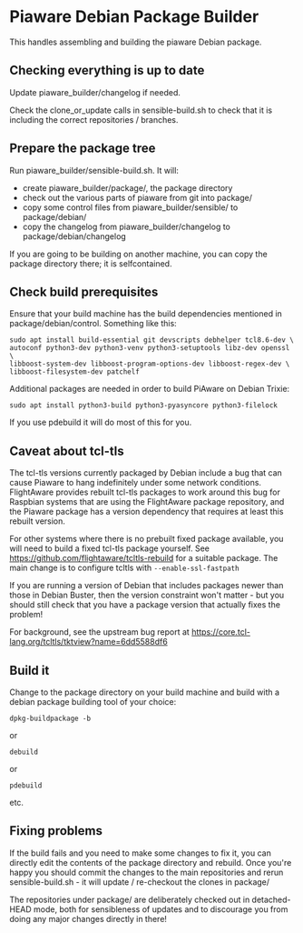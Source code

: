 # Piaware Debian Package Builder

This handles assembling and building the piaware Debian package.

## Checking everything is up to date

Update piaware_builder/changelog if needed.

Check the clone_or_update calls in sensible-build.sh to check that it is
including the correct repositories / branches.

## Prepare the package tree

Run piaware_builder/sensible-build.sh. It will:

* create piaware_builder/package/, the package directory
* check out the various parts of piaware from git into package/
* copy some control files from piaware_builder/sensible/ to package/debian/
* copy the changelog from piaware_builder/changelog to package/debian/changelog

If you are going to be building on another machine, you can copy the
package directory there; it is selfcontained.

## Check build prerequisites

Ensure that your build machine has the build dependencies mentioned in
package/debian/control. Something like this:

```
sudo apt install build-essential git devscripts debhelper tcl8.6-dev \
autoconf python3-dev python3-venv python3-setuptools libz-dev openssl \
libboost-system-dev libboost-program-options-dev libboost-regex-dev \
libboost-filesystem-dev patchelf
```

Additional packages are needed in order to build PiAware on Debian Trixie:

```
sudo apt install python3-build python3-pyasyncore python3-filelock
```

If you use pdebuild it will do most of this for you.

## Caveat about tcl-tls

The tcl-tls versions currently packaged by Debian include a bug that
can cause Piaware to hang indefinitely under some network conditions.
FlightAware provides rebuilt tcl-tls packages to work around this bug
for Raspbian systems that are using the FlightAware package repository,
and the Piaware package has a version dependency that requires at least
this rebuilt version.

For other systems where there is no prebuilt fixed package available,
you will need to build a fixed tcl-tls package yourself.
See https://github.com/flightaware/tcltls-rebuild for a suitable package.
The main change is to configure tcltls with `--enable-ssl-fastpath`

If you are running a version of Debian that includes packages newer than
those in Debian Buster, then the version constraint won't matter - but you
should still check that you have a package version that actually fixes
the problem!

For background, see the upstream bug report at
https://core.tcl-lang.org/tcltls/tktview?name=6dd5588df6

## Build it

Change to the package directory on your build machine and build with a
debian package building tool of your choice:

```
dpkg-buildpackage -b
```

or

```
debuild
```

or

```
pdebuild
```

etc.

## Fixing problems

If the build fails and you need to make some changes to fix it, you can
directly edit the contents of the package directory and rebuild. Once
you're happy you should commit the changes to the main repositories and
rerun sensible-build.sh - it will update / re-checkout the clones in
package/

The repositories under package/ are deliberately checked out in detached-
HEAD mode, both for sensibleness of updates and to discourage you from
doing any major changes directly in there!
